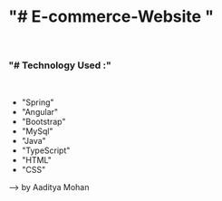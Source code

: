 <h1>"# E-commerce-Website "</h1>  <br>
<h3>"# Technology  Used :"</h1> <br>
<ul>
  <li>"Spring" </li>
  <li>"Angular"</li>
  <li>"Bootstrap" </li>
  <li>"MySql"</li>
  <li>"Java"</li>
  <li>"TypeScript"</li>
  <li>"HTML"</li>
  <li>"CSS"</li>
</ul>

<p>     --> by Aaditya Mohan</p>







